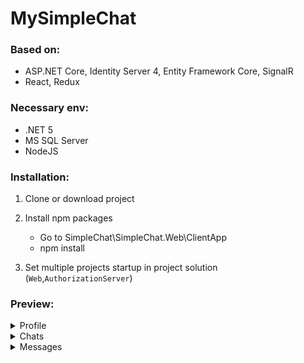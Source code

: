 # MySimpleChat
### Based on: 
* ASP.NET Core, Identity Server 4, Entity Framework Core, SignalR
* React, Redux

### Necessary env:
* .NET 5
* MS SQL Server
* NodeJS

### Installation:
1. Clone or download project

2. Install npm packages
	- Go to SimpleChat\SimpleChat.Web\ClientApp
	- npm install

3. Set multiple projects startup in project solution (`Web`,`AuthorizationServer`)

### Preview:
<details>
<summary>Profile</summary>
<img src="https://i.ibb.co/qFzFTgh/11.png"/>
</details>
<details>
<summary>Chats</summary>
<img src="https://i.ibb.co/vmtQRJ6/22.png"/>
</details>
<details>
<summary>Messages</summary>
<img src="https://i.ibb.co/m8L2td8/33.png"/>
</details>
